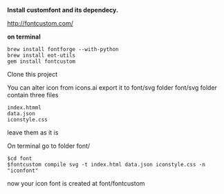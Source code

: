 
**Install customfont and its dependecy.**

http://fontcustom.com/

**on terminal**
 
    brew install fontforge --with-python
    brew install eot-utils
    gem install fontcustom

Clone this project

You can alter icon from icons.ai
export it to font/svg folder
font/svg folder contain three files

	index.htmml
	data.json
	iconstyle.css
	
leave them as it is

On terminal go to folder font/

	$cd font
	$fontcustom compile svg -t index.html data.json iconstyle.css -n "iconfont"


now your icon font is created at font/fontcustom